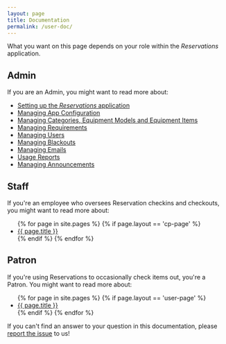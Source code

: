 ```yaml
---
layout: page
title: Documentation
permalink: /user-doc/
---
```

What you want on this page depends on your role within the *Reservations* application.

## Admin

If you are an Admin, you might want to read more about:

* [Setting up the *Reservations* application](/reservations/user-doc/setting-up-reservations/)
* [Managing App Configuration](/reservations/user-doc/managing-app-config/)
* [Managing Categories, Equipment Models and Equipment Items](/reservations/user-doc/managing-equipment/)
* [Managing Requirements](/reservations/user-doc/managing-requirements/)
* [Managing Users](/reservations/user-doc/managing-users/)
* [Managing Blackouts](/reservations/user-doc/blackouts/)
* [Managing Emails](/reservations/user-doc/emails/)
* [Usage Reports](/reservations/user-doc/reports/)
* [Managing Announcements](/reservations/user-doc/announcements/)

## Staff

If you're an employee who oversees Reservation checkins and checkouts, you might want to read more about:

<ul>
{% for page in site.pages %}
  {% if page.layout == 'cp-page' %}  
    <li><a href="{{ page.url | prepend: site.baseurl }}">{{ page.title }}</a></li>
  {% endif %}
{% endfor %}
</ul>

## Patron

If you're using Reservations to occasionally check items out, you're a Patron. You might want to read more about:

<ul>
{% for page in site.pages %}
  {% if page.layout == 'user-page' %}  
    <li><a href="{{ page.url | prepend: site.baseurl }}">{{ page.title }}</a></li>
  {% endif %}
{% endfor %}
</ul>

If you can't find an answer to your question in this documentation, please [report the issue](https://docs.google.com/a/yale.edu/spreadsheet/viewform?formkey=dE8zTFprNVB4RTAwdURhWEVTTlpDQVE6MQ#gid=0) to us!

